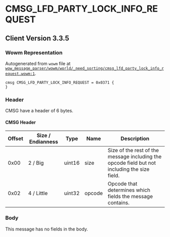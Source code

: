 # CMSG_LFD_PARTY_LOCK_INFO_REQUEST

## Client Version 3.3.5

### Wowm Representation

Autogenerated from `wowm` file at [`wow_message_parser/wowm/world/_need_sorting/cmsg_lfd_party_lock_info_request.wowm:1`](https://github.com/gtker/wow_messages/tree/main/wow_message_parser/wowm/world/_need_sorting/cmsg_lfd_party_lock_info_request.wowm#L1).
```rust,ignore
cmsg CMSG_LFD_PARTY_LOCK_INFO_REQUEST = 0x0371 {
}
```
### Header

CMSG have a header of 6 bytes.

#### CMSG Header

| Offset | Size / Endianness | Type   | Name   | Description |
| ------ | ----------------- | ------ | ------ | ----------- |
| 0x00   | 2 / Big           | uint16 | size   | Size of the rest of the message including the opcode field but not including the size field.|
| 0x02   | 4 / Little        | uint32 | opcode | Opcode that determines which fields the message contains.|

### Body

This message has no fields in the body.

